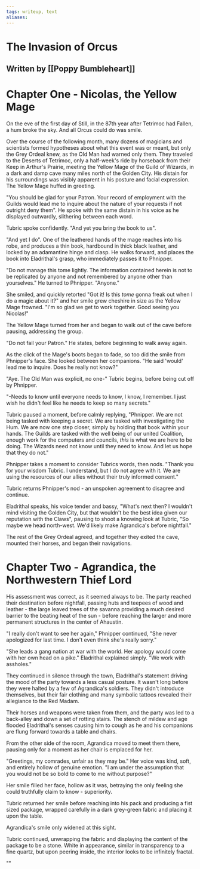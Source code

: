 ```yaml
---
tags: writeup, text
aliases:
---
```

# The Invasion of Orcus
## Written by [[Poppy Bumbleheart]]

# Chapter One - Nicolas, the Yellow Mage

On the eve of the first day of Still, in the 87th year after Tetrimoc had Fallen, a hum broke the sky. And all Orcus could do was smile.

Over the course of the following month, many dozens of magicians and scientists formed hypotheses about what this event was or meant, but only the Grey Ordeal knew, as the Old Man had warned only them. They traveled to the Deserts of Tetrimoc, only a half-week's ride by horseback from their Keep in Arthur's Prairie, meeting the Yellow Mage of the Guild of Wizards, in a dark and damp cave many miles north of the Golden City. His distain for his surroundings was visibly apparent in his posture and facial expression. The Yellow Mage huffed in greeting. 

"You should be glad for your Patron. Your record of employment with the Guilds would lead me to inquire about the nature of your requests if not outright deny them". He spoke with the same distain in his voice as he displayed outwardly, slithering between each word.

Tubric spoke confidently. "And yet you bring the book to us".

"And yet I do". One of the leathered hands of the mage reaches into his robe, and produces a thin book, hardbound in thick black leather, and locked by an adamantine hinge and clasp. He walks forward, and places the book into Eladrithal's grasp, who immediately passes it to Phnipper.

"Do not manage this tome lightly. The information contained herein is not to be replicated by anyone and not remembered by anyone other than yourselves." He turned to Phnipper. "Anyone."

She smiled, and quickly retorted "Got it! Is this *tome* gonna freak out when I do a magic about it?" and her smile grew cheshire in size as the Yellow Mage frowned. "I'm so glad we get to work together. Good seeing you Nicolas!"

The Yellow Mage turned from her and began to walk out of the cave before pausing, addressing the group.

"Do not fail your Patron." He states, before beginning to walk away again.

As the click of the Mage's boots began to fade, so too did the smile from Phnipper's face. She looked between her companions. "He said 'would' lead me to inquire. Does he really not know?"

"Aye. The Old Man was explicit, no one-" Tubric begins, before being cut off by Phnipper.

"-Needs to know until everyone needs to know, I know, I remember. I just wish he didn't feel like he needs to keep so many secrets."

Tubric paused a moment, before calmly replying, "Phnipper. We are not being tasked with keeping a secret. We are tasked with investigating the Hum. We are now one step closer, simply by holding that book within your hands. The Guilds are tasked with the well being of our united Coalition, enough work for the computers and councils, *this* is what we are here to be doing. The Wizards need not know until they need to know. And let us hope that they do not."

Phnipper takes a moment to consider Tubrics words, then nods. "Thank you for your wisdom Tubric. I understand, but I do not agree with it. We are using the resources of our allies without their truly informed consent."

Tubric returns Phnipper's nod - an unspoken agreement to disagree and continue.

Eladrithal speaks, his voice tender and bassy, "What's next then? I wouldn't mind visiting the Golden City, but that wouldn't be the best idea given our reputation with the Claws", pausing to shoot a knowing look at Tubric, "So maybe we head north-west. We'd likely make Agrandica's before nightfall." 

The rest of the Grey Ordeal agreed, and together they exited the cave, mounted their horses, and began their navigations.

# Chapter Two - Agrandica, the Northwestern Thief Lord

His assessment was correct, as it seemed always to be. The party reached their destination before nightfall, passing huts and teepees of wood and leather - the large leaved trees of the savanna providing a much desired barrier to the beating heat of the sun - before reaching the larger and more permanent structures in the center of Ahaustin. 

"I really don't want to see her again," Phnipper continued, "She never apologized for last time. I don't even think she's really sorry."

"She leads a gang nation at war with the world. Her apology would come with her own head on a pike." Eladrithal explained simply. "We work with assholes."

They continued in silence through the town, Eladrithal's statement driving the mood of the party towards a less casual posture. It wasn't long before they were halted by a few of Agrandica's soldiers. They didn't introduce themselves, but their fair clothing and many symbolic tattoos revealed their allegiance to the Red Madam.

Their horses and weapons were taken from them, and the party was led to a back-alley and down a set of rotting stairs. The stench of mildew and age flooded Eladrithal's senses causing him to cough as he and his companions are flung forward towards a table and chairs.

From the other side of the room, Agrandica moved to meet them there, pausing only for a moment as her chair is emplaced for her. 

"Greetings, my comrades, unfair as they may be." Her voice was kind, soft, and entirely hollow of genuine emotion. "I am under the assumption that you would not be so bold to come to me without purpose?"

Her smile filled her face, hollow as it was, betraying the only feeling she could truthfully claim to know - superiority.

Tubric returned her smile before reaching into his pack and producing a fist sized package, wrapped carefully in a dark grey-green fabric and placing it upon the table.

Agrandica's smile only widened at this sight.

Tubric continued, unwrapping the fabric and displaying the content of the package to be a stone. White in appearance, similar in transparency to a fine quartz, but upon peering inside, the interior looks to be infinitely fractal.

""